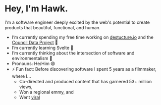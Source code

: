# Hey, I'm Hawk.

I'm a software engineer deeply excited by the web's potential to create products that beautiful, functional, and human.

- I’m currently spending my free time working on [destucture.io](https://github.com/hawkticehurst/destructure-io) and the [Council Data Project](https://councildataproject.github.io/) 🔭 
- I’m currently learning Svelte 🌱 
- I’m currently thinking about the intersection of software and environmentalism 🤔 
- Pronouns: He/Him 😄 
- ⚡ Fun fact: Before discovering software I spent 5 years as a filmmaker, where I...
  - Co-directed and produced content that has garnered 53+ million views,
  - Won a regional emmy, and
  - Went [viral](https://www.youtube.com/watch?v=re5TqWQgWd4)
